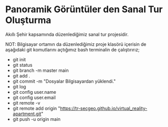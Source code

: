 # Panoramik Görüntüler den Sanal Tur Oluşturma
Akıllı Şehir kapsamında düzenlediğimiz sanal tur projesidir.



NOT: Bilgisayar ortamın da düzenlediğimiz proje klasörü içerisin de aşağıdaki git komutlarını açtığımız bash terminalin de çalıştırırız;

 - git init
 - git status
 - git branch -m master main
 - git add .
 - git commit -m "Dosyalar Bilgisayardan yüklendi."
 - git log
 - git config user.name
 - git config user.email
 - git remote -v
 - git remote add origin "https://tr-secgeo.github.io/virtual_reality-apartment.git" 
 - git push -u origin main
